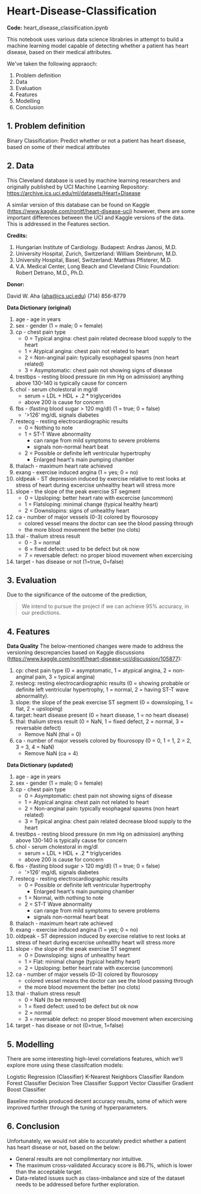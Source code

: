 # Heart-Disease-Classification

**Code:** heart_disease_classification.ipynb

This notebook uses various data science librabries in attempt to build a machine learning model capable of detecting whether a patient has heart disease, based on their medical attributes.

We've taken the following appraoch:

1. Problem definition
2. Data
3. Evaluation
4. Features
5. Modelling
6. Conclusion

## 1. Problem definition
Binary Classification: Predict whether or not a patient has heart disease, based on some of their medical attributes

## 2. Data

This Cleveland database is used by machine learning researchers and originally published by UCI Machine Learning Repository: https://archive.ics.uci.edu/ml/datasets/Heart+Disease
    
A similar version of this database can be found on Kaggle (https://www.kaggle.com/ronitf/heart-disease-uci) however, there are some important differences between the UCI and Kaggle versions of the data. This is addressed in the Features section.

**Credits:**

1. Hungarian Institute of Cardiology. Budapest: Andras Janosi, M.D.
2. University Hospital, Zurich, Switzerland: William Steinbrunn, M.D.
3. University Hospital, Basel, Switzerland: Matthias Pfisterer, M.D.
4. V.A. Medical Center, Long Beach and Cleveland Clinic Foundation: Robert Detrano, M.D., Ph.D.

**Donor:**

David W. Aha (aha@ics.uci.edu) (714) 856-8779

**Data Dictionary (original)**
1. age - age in years
2. sex - gender (1 = male; 0 = female)
3. cp - chest pain type
    * 0 = Typical angina: chest pain related decrease blood supply to the heart
    * 1 = Atypical angina: chest pain not related to heart
    * 2 = Non-anginal pain: typically esophageal spasms (non heart related)
    * 3 = Asymptomatic: chest pain not showing signs of disease
4. trestbps - resting blood pressure (in mm Hg on admission) anything above 130-140 is typically cause for concern
5. chol - serum cholestoral in mg/dl
    * serum = LDL + HDL + .2 * triglycerides
    * above 200 is cause for concern
6. fbs - (fasting blood sugar > 120 mg/dl) (1 = true; 0 = false)
    * '>126' mg/dL signals diabetes
7. restecg - resting electrocardiographic results
    * 0 = Nothing to note
    * 1 = ST-T Wave abnormality
        * can range from mild symptoms to severe problems
        * signals non-normal heart beat
    * 2 = Possible or definite left ventricular hypertrophy
        * Enlarged heart's main pumping chamber
8. thalach - maximum heart rate achieved
9. exang - exercise induced angina (1 = yes; 0 = no)
10. oldpeak - ST depression induced by exercise relative to rest looks at stress of heart during excercise unhealthy heart will stress more
11. slope - the slope of the peak exercise ST segment
    * 0 = Upsloping: better heart rate with excercise (uncommon)
    * 1 = Flatsloping: minimal change (typical healthy heart)
    * 2 = Downslopins: signs of unhealthy heart
12. ca - number of major vessels (0-3) colored by flourosopy
    * colored vessel means the doctor can see the blood passing through
    * the more blood movement the better (no clots)
13. thal - thalium stress result
    * 0 - 3 = normal
    * 6 = fixed defect: used to be defect but ok now
    * 7 = reversable defect: no proper blood movement when excercising
14. target - has disease or not (1=true, 0=false)

## 3. Evaluation

Due to the significance of the outcome of the prediction,
> We intend to pursue the project if we can achieve 95% accuracy, in our predictions. 

## 4. Features

**Data Quality**
The below-mentioned changes were made to address the versioning descrepancies based on Kaggle discussions (https://www.kaggle.com/ronitf/heart-disease-uci/discussion/105877):

1. cp: chest pain type (0 = asymptomatic, 1 = atypical angina, 2 = non-anginal pain, 3 = typical angina)
2. restecg: resting electrocardiographic results (0 = showing probable or definite left ventricular hypertrophy, 1 = normal, 2 = having ST-T wave abnormality).
3. slope: the slope of the peak exercise ST segment (0 = downsloping, 1 = flat, 2 = upsloping)
4. target: heart disease present (0 = heart disease, 1 = no heart disease)
5. thal: thalium stress result (0 = NaN, 1 = fixed defect, 2 = normal, 3 = reversable defect)
    * Remove NaN (thal = 0)
6. ca - number of major vessels colored by flourosopy (0 = 0, 1 = 1, 2 = 2, 3 = 3, 4 = NaN)
    * Remove NaN (ca = 4)

**Data Dictionary (updated)**
1. age - age in years
2. sex - gender (1 = male; 0 = female)
3. cp - chest pain type
    * 0 = Asymptomatic: chest pain not showing signs of disease
    * 1 = Atypical angina: chest pain not related to heart
    * 2 = Non-anginal pain: typically esophageal spasms (non heart related)
    * 3 = Typical angina: chest pain related decrease blood supply to the heart
4. trestbps - resting blood pressure (in mm Hg on admission) anything above 130-140 is typically cause for concern
5. chol - serum cholestoral in mg/dl
    * serum = LDL + HDL + .2 * triglycerides
    * above 200 is cause for concern
6. fbs - (fasting blood sugar > 120 mg/dl) (1 = true; 0 = false)
    * '>126' mg/dL signals diabetes
7. restecg - resting electrocardiographic results
    * 0 = Possible or definite left ventricular hypertrophy
        * Enlarged heart's main pumping chamber
    * 1 = Normal, with nothing to note
    * 2 = ST-T Wave abnormality
        * can range from mild symptoms to severe problems
        * signals non-normal heart beat
8. thalach - maximum heart rate achieved
9. exang - exercise induced angina (1 = yes; 0 = no)
10. oldpeak - ST depression induced by exercise relative to rest looks at stress of heart during excercise unhealthy heart will stress more
11. slope - the slope of the peak exercise ST segment
    * 0 = Downsloping: signs of unhealthy heart
    * 1 = Flat: minimal change (typical healthy heart)
    * 2 = Upsloping: better heart rate with excercise (uncommon)
12. ca - number of major vessels (0-3) colored by flourosopy
    * colored vessel means the doctor can see the blood passing through
    * the more blood movement the better (no clots)
13. thal - thalium stress result
    * 0 = NaN (to be removed)
    * 1 = fixed defect: used to be defect but ok now
    * 2 = normal
    * 3 = reversable defect: no proper blood movement when excercising
14. target - has disease or not (0=true, 1=false)

## 5. Modelling

There are some interesting high-level correlations features, which we'll explore more using these classifcation models:

Logistic Regression (Classifier)
K-Nearest Neighbors Classifier
Random Forest Classifier
Decision Tree Classifier
Support Vector Classifier
Gradient Boost Classifier

Baseline models produced decent accuracy results, some of which were improved further through the tuning of hyperparameters.

## 6. Conclusion

Unfortunately, we would not able to accurately predict whether a patient has heart disease or not, based on the below: 
* General results are not complimentary nor intuitive. 
* The maximum cross-validated Accuracy score is 86.7%, which is lower than the acceptable target.
* Data-related issues such as class-imbalance and size of the dataset needs to be addressed before further exploration. 
